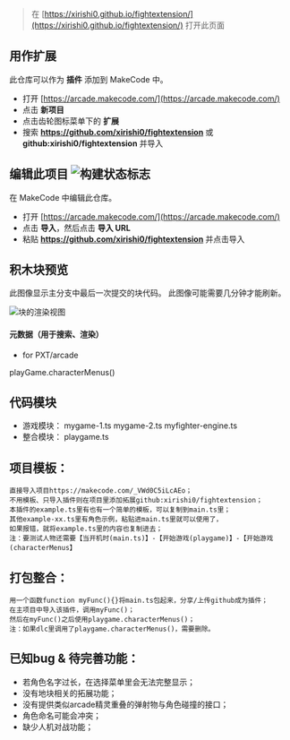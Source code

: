  


> 在 [https://xirishi0.github.io/fightextension/](https://xirishi0.github.io/fightextension/) 打开此页面

## 用作扩展

此仓库可以作为 **插件** 添加到 MakeCode 中。

* 打开 [https://arcade.makecode.com/](https://arcade.makecode.com/)
* 点击 **新项目**
* 点击齿轮图标菜单下的 **扩展**
* 搜索 **https://github.com/xirishi0/fightextension** 或 **github:xirishi0/fightextension** 并导入

## 编辑此项目 ![构建状态标志](https://github.com/xirishi0/fightextension/workflows/MakeCode/badge.svg)

在 MakeCode 中编辑此仓库。

* 打开 [https://arcade.makecode.com/](https://arcade.makecode.com/)
* 点击 **导入**，然后点击 **导入 URL**
* 粘贴 **https://github.com/xirishi0/fightextension** 并点击导入

## 积木块预览

此图像显示主分支中最后一次提交的块代码。
此图像可能需要几分钟才能刷新。

![块的渲染视图](https://github.com/xirishi0/fightextension/raw/master/.github/makecode/blocks.png)

#### 元数据（用于搜索、渲染）

* for PXT/arcade
<script src="https://makecode.com/gh-pages-embed.js"></script><script>makeCodeRender("{{ site.makecode.home_url }}", "{{ site.github.owner_name }}/{{ site.github.repository_name }}");</script>

playGame.characterMenus()

## 代码模块
* 游戏模块：
    mygame-1.ts
    mygame-2.ts 
    myfighter-engine.ts
* 整合模块：
    playgame.ts

## 项目模板：
    直接导入项目https://makecode.com/_VWd0C5iLcAEo；
    不用模板、只导入插件则在项目里添加拓展github:xirishi0/fightextension；
    本插件的example.ts里有也有一个简单的模板，可以复制到main.ts里；
    其他example-xx.ts里有角色示例，粘贴进main.ts里就可以使用了，
    如果报错，就将example.ts里的内容也复制进去；
    注：要测试人物还需要【当开机时(main.ts)】-【开始游戏(playgame)】-【开始游戏(characterMenus】
    

## 打包整合：
    用一个函数function myFunc(){}将main.ts包起来，分享/上传github成为插件；
    在主项目中导入该插件，调用myFunc()；
    然后在myFunc()之后使用playgame.characterMenus()；
    注：如果dlc里调用了playgame.characterMenus()，需要删除。

## 已知bug & 待完善功能：
* 若角色名字过长，在选择菜单里会无法完整显示；
* 没有地块相关的拓展功能；
* 没有提供类似arcade精灵重叠的弹射物与角色碰撞的接口；
* 角色命名可能会冲突；
* 缺少人机对战功能；

